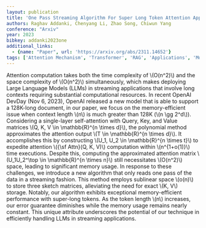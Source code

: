 ```yaml
---
layout: publication
title: 'One Pass Streaming Algorithm For Super Long Token Attention Approximation In Sublinear Space'
authors: Raghav Addanki, Chenyang Li, Zhao Song, Chiwun Yang
conference: "Arxiv"
year: 2023
bibkey: addanki2023one
additional_links:
  - {name: "Paper", url: 'https://arxiv.org/abs/2311.14652'}
tags: ['Attention Mechanism', 'Transformer', 'RAG', 'Applications', 'Model Architecture', 'Reinforcement Learning']
---
```

Attention computation takes both the time complexity of \\(O(n^2)\\) and the
space complexity of \\(O(n^2)\\) simultaneously, which makes deploying Large
Language Models (LLMs) in streaming applications that involve long contexts
requiring substantial computational resources. In recent OpenAI DevDay (Nov 6,
2023), OpenAI released a new model that is able to support a 128K-long
document, in our paper, we focus on the memory-efficient issue when context
length \\(n\\) is much greater than 128K (\\(n \gg 2^d\\)). Considering a single-layer
self-attention with Query, Key, and Value matrices \\(Q, K, V \in \mathbb\{R\}^\{n
\times d\}\\), the polynomial method approximates the attention output \\(T \in
\mathbb\{R\}^\{n \times d\}\\). It accomplishes this by constructing \\(U_1, U_2 \in
\mathbb\{R\}^\{n \times t\}\\) to expedite attention \\(\{\sf Attn\}(Q, K, V)\\)
computation within \\(n^\{1+o(1)\}\\) time executions. Despite this, computing the
approximated attention matrix \\(U_1U_2^\top \in \mathbb\{R\}^\{n \times n\}\\) still
necessitates \\(O(n^2)\\) space, leading to significant memory usage. In response
to these challenges, we introduce a new algorithm that only reads one pass of
the data in a streaming fashion. This method employs sublinear space \\(o(n)\\) to
store three sketch matrices, alleviating the need for exact \\(K, V\\) storage.
Notably, our algorithm exhibits exceptional memory-efficient performance with
super-long tokens. As the token length \\(n\\) increases, our error guarantee
diminishes while the memory usage remains nearly constant. This unique
attribute underscores the potential of our technique in efficiently handling
LLMs in streaming applications.
